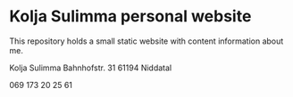 # Kolja Sulimma personal website

This repository holds a small static website with content information about me.


Kolja Sulimma
Bahnhofstr. 31
61194 Niddatal

069 173 20 25 61
